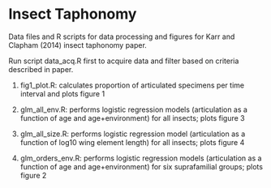 Insect Taphonomy
===========

Data files and R scripts for data processing and figures for Karr and Clapham (2014) insect taphonomy paper.

Run script data_acq.R first to acquire data and filter based on criteria described in paper.

1) fig1_plot.R: calculates proportion of articulated specimens per time interval and plots figure 1
 
2) glm_all_env.R: performs logistic regression models (articulation as a function of age and age+environment) for all insects; plots figure 3

3) glm_all_size.R: performs logistic regression model (articulation as a function of log10 wing element length) for all insects; plots figure 4

4) glm_orders_env.R: performs logistic regression models (articulation as a function of age and age+environment) for six suprafamilial groups; plots figure 2
